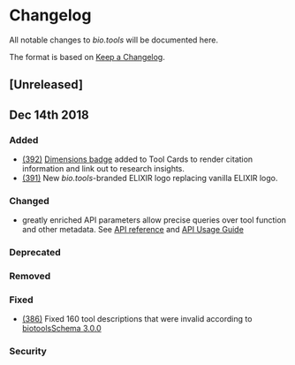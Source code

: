 # Changelog
All notable changes to *bio.tools* will be documented here.

The format is based on [Keep a Changelog](https://keepachangelog.com/en/1.0.0/).

## [Unreleased]


## Dec 14th 2018
### Added
- [(392)](https://github.com/bio-tools/biotoolsRegistry/issues/392) [Dimensions badge](https://badge.dimensions.ai/) added to Tool Cards to render citation information and link out to research insights.
- [(391)](https://github.com/bio-tools/biotoolsRegistry/issues/391) New *bio.tools*-branded ELIXIR logo replacing vanilla ELIXIR logo.
### Changed
- greatly enriched API parameters allow precise queries over tool function and other metadata.  See [API reference](https://biotools.readthedocs.io/en/latest/api_reference_dev.html) and [API Usage Guide](https://biotools.readthedocs.io/en/latest/api_usage_guide_dev.html)  

### Deprecated

### Removed

### Fixed
- [(386)](https://github.com/bio-tools/biotoolsRegistry/issues/386) Fixed 160 tool descriptions that were invalid according to [biotoolsSchema 3.0.0](https://github.com/bio-tools/biotoolsSchema/tree/master/versions/biotools-3.0.0)

### Security






